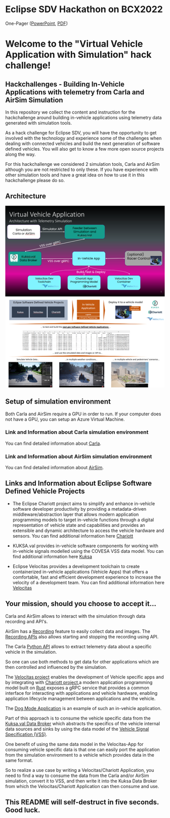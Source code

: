 
# Eclipse SDV Hackathon on BCX2022

One-Pager ([PowerPoint](./assets/BCX_Onepager_Virtual_Vehicle_Application(with_simulation).pptx), [PDF](./assets/BCX_Onepager_Virtual_Vehicle_Application(with_simulation).jpg))

# Welcome to the "Virtual Vehicle Application with Simulation" hack challenge!

## Hackchallenges - Building In-Vehicle Applications with telemetry from Carla and AirSim Simulation

In this repository we collect the content and instruction for the hackchallenge around building in-vehicle applications using telemetry data generated with simulation tools. 

As a hack challenge for Eclipse SDV, you will have the opportunity to get involved with the technology and experience some of the challenges when dealing with connected vehicles and build the next generation of software defined vehicles. You will also get to know a few more open source projects along the way.

For this hackchallenge we considered 2 simulation tools, Carla and AirSim although you are not restricted to only these. If you have experience with other simulation tools and have a great idea on how to use it in this hackchallenge please do so.

## Architecture

![](assets/Virtual_Vehicle_Application_Architecture(1).png)
![](assets/Virtual_Vehicle_Application_Architecture(2).png)
 
## Setup of simulation environment

Both Carla and AirSim require a GPU in order to run. If your computer does not have a GPU, you can setup an Azure Virtual Machine.  

### Link and Information about Carla simulation environment

You can find detailed information about [Carla](carla.org).

### Link and Information about AirSim simulation environment

You can find detailed information about [AirSim](https://microsoft.github.io/AirSim/).

## Links and Information about Eclipse Software Defined Vehicle Projects

* The Eclipse Chariott project aims to simplify and enhance in-vehicle software developer productivity by providing a metadata-driven middleware/abstraction layer that allows modern application programming models to target in-vehicle functions through a digital representation of vehicle state and capabilities and provides an extensible and dynamic architecture to access the vehicle hardware and sensors.
You can find additional information here [Chariott](https://github.com/eclipse/chariott)

* KUKSA.val provides in-vehicle software components for working with in-vehicle signals modelled using the COVESA VSS data model.
You can find additional information here [Kuksa](https://github.com/eclipse/kuksa.val)

* Eclipse Velocitas provides a development toolchain to create containerized in-vehicle applications (Vehicle Apps) that offers a comfortable, fast and efficient development experience to increase the velocity of a development team. 
You can find additional information here [Velocitas](https://github.com/eclipse-velocitas) 

## Your mission, should you choose to accept it...

Carla and AirSim allows to interact with the simulation through data recording and API's.  

AirSim has a [Recording](https://microsoft.github.io/AirSim/settings/#recording) feature to easily collect data and images. The [Recording APIs](https://microsoft.github.io/AirSim/apis/#recording-apis) also allows starting and stopping the recording using API.

The Carla [Python API](https://carla.readthedocs.io/en/latest/python_api/) allows to extract telemetry data about a specific vehicle in the simulation. 

So one can use both methods to get data for other applications which are then controlled and influenced by the simulation. 

The [Velocitas project](https://eclipse-velocitas.github.io/velocitas-docs/) enables the development of Vehicle specific apps and by  integrating with [Chariott project](https://github.com/eclipse/chariott),a modern application programming model built on [Rust](https://www.rust-lang.org/) exposes a gRPC service that provides a common interface for interacting with applications and vehicle hardware, enabling application lifecycle management between applications and the vehicle.

The [Dog Mode Application](https://github.com/eclipse/chariott/blob/main/examples/applications/README.md) is an example of such an in-vehicle application.   

Part of this approach is to consume the vehicle specific data from the [Kuksa.val Data Broker](https://github.com/eclipse/kuksa.val/tree/master/kuksa_databroker) which abstracts the specifics of the vehicle internal data sources and sinks by using the data model of the [Vehicle Signal Specification (VSS)](https://covesa.github.io/vehicle_signal_specification/). 

One benefit of using the same data model in the Velocitas-App for consuming vehicle specific data is that one can easily port the application from the simulation environment to a vehicle which provides data in the same format.

So to realize a use case by writing a Velocitas/Chariott Application, you need to find a way to consume the data from the Carla and/or AirSim simulation, convert it to VSS, and then write it into the Kuksa Data Broker from which the Velocitas/Chariott Application can then consume and use. 

## This README will self-destruct in five seconds. Good luck.